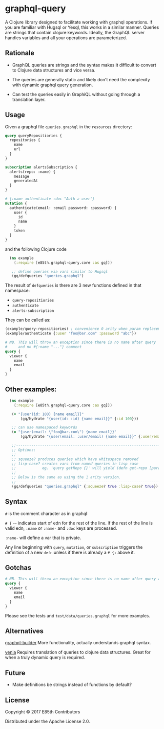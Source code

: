 # graphql-query

A Clojure library designed to facilitate working with graphql operations.
If you are familiar with Hugsql or Yesql, this works in a similar manner.
Queries are strings that contain clojure keywords.  Ideally, the GraphQL
server handles variables and all your operations are parameterized.

## Rationale
* GraphQL queries are strings and the syntax makes it difficult to convert
to Clojure data structures and vice versa.

* The queries are generally static and likely don't need the complexity with
dynamic graphql query generation.

* Can test the queries easily in GraphiQL without going through a translation layer.

## Usage
Given a graphql file `queries.graphql` in the `resources` directory:

```graphql
query queryRepositiories {
  repositories {
    name
    url
  }
}

subscription alertsSubscription {
  alerts(repo: :name) {
    message
    generatedAt
  }
}

# {:name authenticate :doc "Auth a user"}
mutation {
  authenticate(email: :email password: :password) {
    user {
      id
      name
    }
    token
  }
}
```

and the following Clojure code

```clj
  (ns example
    (:require [e85th.graphql-query.core :as gq]))

   ;; define queries via vars similar to Hugsql
   (gq/defqueries "queries.graphql")
```



The result of `defqueries` is there are 3 new functions defined in that namespace:
 * `query-repositiories`
 * `authenticate`
 * `alerts-subscription`


They can be called as:

```clj
(example/query-repositiories) ; convenience 0 arity when param replacement is not necessary`
(example/authenticate {:user "foo@bar.com" :password "abc"})
```



```graphql
# NB. This will throw an exception since there is no name after query
#     and no #{:name "..."} comment
query {
  viewer {
    name
    email
  }
}
```

## Other examples:
```clj
  (ns example
    (:require [e85th.graphql-query.core :as gq]))

   (= "{user(id: 100) {name email}}"
       (gq/hydrate "{user(id: :id) {name email}}" {:id 100}))

   ;; can use namespaced keywords
   (= "{user(email: \"foo@bar.com\") {name email}}"
       (gq/hydrate "{user(email: :user/email) {name email}}" {:user/email "foo@bar.com"}))

   ;;-----------------------------------------------------------------------------
   ;; Options:
   ;;
   ;; squeeze? produces queries which have whitespace removed
   ;; lisp-case? creates vars from named queries in lisp case
   ;;            eg. 'query getRepo {}' will yield (defn get-repo [params] ...)
   ;;
   ;; Below is the same as using the 1 arity version.
   ;;-----------------------------------------------------------------------------
   (gq/defqueries "queries.graphql" {:squeeze? true :lisp-case? true})
```


## Syntax

`#` is the comment character as in graphql

`# {`  -- indicates start of edn for the rest of the line. If the rest of the line is valid edn, `:name` or `:name-` and `:doc` keys are processed.

`:name-` will define a var that is private.

Any line beginning with `query`, `mutation`, or `subscription` triggers the definition of a new `defn` unless
if there is already a `# {:` above it.


## Gotchas
```graphql
# NB. This will throw an exception since there is no name after query and no #{:name } above it.
query {
  viewer {
    name
    email
  }
}
```

Please see the tests and `test/data/queries.graphql` for more examples.


## Alternatives
[graphql-builder](https://github.com/retro/graphql-builder)
More functionality, actually understands graphql syntax.

[venia](https://github.com/Vincit/venia)
Requires translation of queries to clojure data structures. Great for
when a truly dynamic query is required.


## Future
* Make definitions be strings instead of functions by default?

## License

Copyright © 2017 E85th Contributors

Distributed under the Apache License 2.0.
